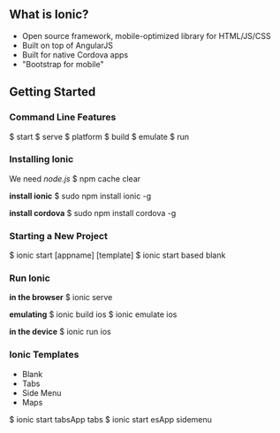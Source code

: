 ## What is Ionic?

+ Open source framework, mobile-optimized library for HTML/JS/CSS
+ Built on top of AngularJS
+ Built for native Cordova apps
+ "Bootstrap for mobile"

## Getting Started

### Command Line Features

$ start 
$ serve
$ platform
$ build
$ emulate
$ run

### Installing Ionic

We need *node.js*
$ npm cache clear

**install ionic**
$ sudo npm install ionic -g

**install cordova**
$ sudo npm install cordova -g

### Starting a New Project

$ ionic start [appname] [template]
$ ionic start based blank

### Run Ionic

**in the browser**
$ ionic serve

**emulating**
$ ionic build ios
$ ionic emulate ios

**in the device**
$ ionic run ios

### Ionic Templates

+ Blank
+ Tabs
+ Side Menu
+ Maps

$ ionic start tabsApp tabs
$ ionic start esApp sidemenu


